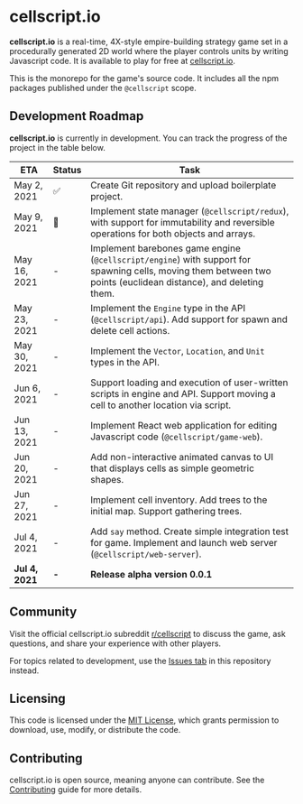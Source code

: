 # cellscript.io
**cellscript.io** is a real-time, 4X-style empire-building strategy game set in a procedurally generated 2D world where the player controls units by writing Javascript code. It is available to play for free at [cellscript.io](https://cellscript.io).

This is the monorepo for the game's source code. It includes all the npm packages published under the `@cellscript` scope.

## Development Roadmap
**cellscript.io** is currently in development. You can track the progress of the project in the table below.

|ETA|Status|Task|
|---|---|---|
|May 2, 2021|✅|Create Git repository and upload boilerplate project.
|May 9, 2021|🚧|Implement state manager (`@cellscript/redux`), with support for immutability and reversible operations for both objects and arrays.
|May 16, 2021|-|Implement barebones game engine (`@cellscript/engine`) with support for spawning cells, moving them between two points (euclidean distance), and deleting them.
|May 23, 2021|-|Implement the `Engine` type in the API (`@cellscript/api`). Add support for spawn and delete cell actions.
|May 30, 2021|-|Implement the `Vector`, `Location`, and `Unit` types in the API.
|Jun 6, 2021|-|Support loading and execution of user-written scripts in engine and API. Support moving a cell to another location via script.
|Jun 13, 2021|-|Implement React web application for editing Javascript code (`@cellscript/game-web`).
|Jun 20, 2021|-|Add non-interactive animated canvas to UI that displays cells as simple geometric shapes.
|Jun 27, 2021|-|Implement cell inventory. Add trees to the initial map. Support gathering trees. 
|Jul 4, 2021|-|Add `say` method. Create simple integration test for game. Implement and launch web server (`@cellscript/web-server`).
|**Jul 4, 2021**|**-**|**Release alpha version 0.0.1**

## Community
Visit the official cellscript.io subreddit [r/cellscript](https://www.reddit.com/r/cellscript/) to discuss the game, ask questions, and share your experience with other players.

For topics related to development, use the [Issues tab](https://github.com/tyhurson/cellscript.io/issues) in this repository instead.

## Licensing
This code is licensed under the [MIT License](./LICENSE), which grants permission to download, use, modify, or distribute the code.

## Contributing
cellscript.io is open source, meaning anyone can contribute. See the [Contributing](docs/contributing.md) guide for more details.

